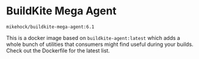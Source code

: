 # BuildKite Mega Agent

```
mikehock/buildkite-mega-agent:6.1
```

This is a docker image based on `buildkite-agent:latest` which adds a whole bunch of utilities 
that consumers might find useful during your builds. Check out the Dockerfile for the latest list.
